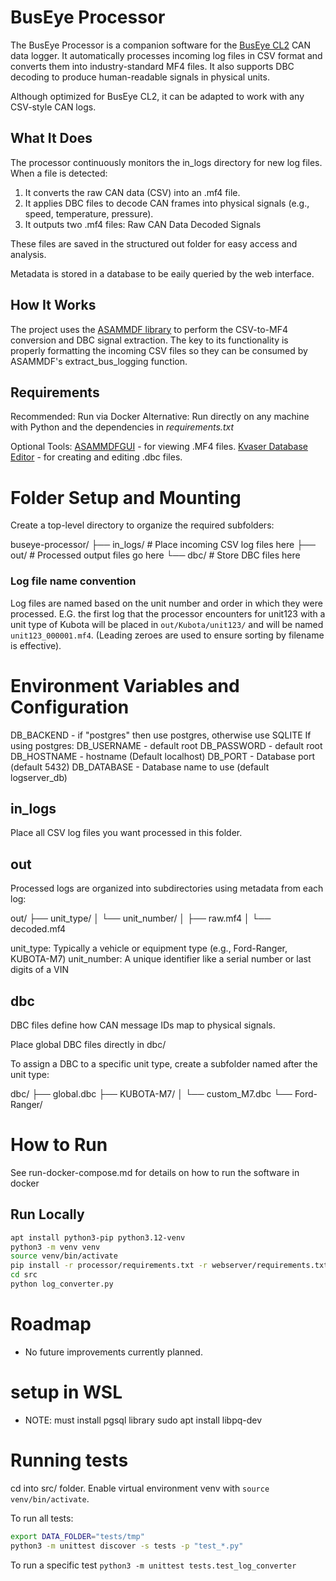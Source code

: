 # BusEye Processor
The BusEye Processor is a companion software for the [BusEye CL2](https://perspic.ca/shop/category/can-bus-dataloggers-2) CAN data logger. It automatically processes incoming log files in CSV format and converts them into industry-standard MF4 files. It also supports DBC decoding to produce human-readable signals in physical units.

Although optimized for BusEye CL2, it can be adapted to work with any CSV-style CAN logs.

## What It Does
The processor continuously monitors the in_logs directory for new log files. When a file is detected:

1. It converts the raw CAN data (CSV) into an .mf4 file.
2. It applies DBC files to decode CAN frames into physical signals (e.g., speed, temperature, pressure).
3. It outputs two .mf4 files:
   Raw CAN Data
   Decoded Signals

These files are saved in the structured out folder for easy access and analysis.

Metadata is stored in a database to be eaily queried by the web interface.

## How It Works
The project uses the [ASAMMDF library](https://pypi.org/project/asammdf/) to perform the CSV-to-MF4 conversion and DBC signal extraction. The key to its functionality is properly formatting the incoming CSV files so they can be consumed by ASAMMDF's extract_bus_logging function.

## Requirements
Recommended: Run via Docker
Alternative: Run directly on any machine with Python and the dependencies in *requirements.txt*

Optional Tools:
[ASAMMDFGUI](https://asammdf.readthedocs.io/en/latest/gui.html) - for viewing .MF4 files.
[Kvaser Database Editor](https://www.kvaser.com/download/) - for creating and editing .dbc files.

# Folder Setup and Mounting
Create a top-level directory to organize the required subfolders:

buseye-processor/
├── in_logs/      # Place incoming CSV log files here
├── out/          # Processed output files go here
└── dbc/          # Store DBC files here

### Log file name convention
Log files are named based on the unit number and order in which they were processed. E.G. the first log that the processor encounters for unit123 with a unit type of Kubota will be placed in `out/Kubota/unit123/` and will be named `unit123_000001.mf4`. (Leading zeroes are used to ensure sorting by filename is effective).

# Environment Variables and Configuration

DB_BACKEND - if "postgres" then use postgres, otherwise use SQLITE
If using postgres:
   DB_USERNAME - default root
   DB_PASSWORD - default root
   DB_HOSTNAME - hostname (Default localhost)
   DB_PORT - Database port (default 5432)
   DB_DATABASE - Database name to use (default logserver_db)

## in_logs
Place all CSV log files you want processed in this folder.

## out
Processed logs are organized into subdirectories using metadata from each log:

out/
├── unit_type/
│   └── unit_number/
│       ├── raw.mf4
│       └── decoded.mf4

unit_type: Typically a vehicle or equipment type (e.g., Ford-Ranger, KUBOTA-M7)
unit_number: A unique identifier like a serial number or last digits of a VIN

## dbc
DBC files define how CAN message IDs map to physical signals.

Place global DBC files directly in dbc/

To assign a DBC to a specific unit type, create a subfolder named after the unit type:

dbc/
├── global.dbc
├── KUBOTA-M7/
│   └── custom_M7.dbc
└── Ford-Ranger/


# How to Run
See run-docker-compose.md for details on how to run the software in docker

## Run Locally
```bash
apt install python3-pip python3.12-venv
python3 -m venv venv
source venv/bin/activate
pip install -r processor/requirements.txt -r webserver/requirements.txt
cd src
python log_converter.py
```

# Roadmap
- No future improvements currently planned. 


# setup in WSL

 - NOTE: must install pgsql library
    sudo apt install libpq-dev


# Running tests
cd into src/ folder. Enable virtual environment venv with `source venv/bin/activate`.

To run all tests:
```bash
export DATA_FOLDER="tests/tmp"
python3 -m unittest discover -s tests -p "test_*.py"
```

To run a specific test
`python3 -m unittest tests.test_log_converter`